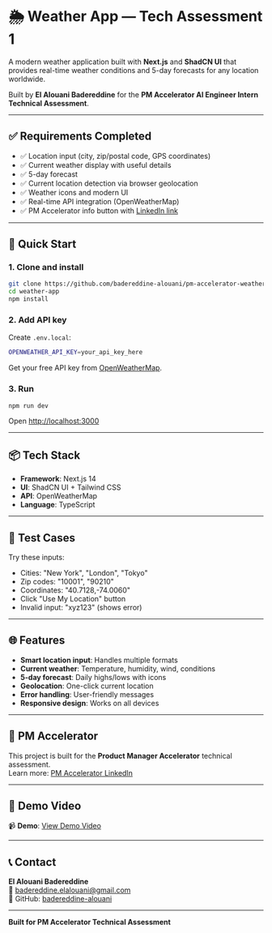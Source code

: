 # 🌦️ Weather App — Tech Assessment 1

A modern weather application built with **Next.js** and **ShadCN UI** that provides real-time weather conditions and 5-day forecasts for any location worldwide.

Built by **El Alouani Badereddine** for the **PM Accelerator AI Engineer Intern Technical Assessment**.

---

## ✅ Requirements Completed

- ✅ Location input (city, zip/postal code, GPS coordinates)
- ✅ Current weather display with useful details
- ✅ 5-day forecast
- ✅ Current location detection via browser geolocation
- ✅ Weather icons and modern UI
- ✅ Real-time API integration (OpenWeatherMap)
- ✅ PM Accelerator info button with [LinkedIn link](https://www.linkedin.com/school/pmaccelerator/)

---

## 🚀 Quick Start

### 1. Clone and install

```bash
git clone https://github.com/badereddine-alouani/pm-accelerator-weather-app
cd weather-app
npm install
```

### 2. Add API key

Create `.env.local`:

```bash
OPENWEATHER_API_KEY=your_api_key_here
```

Get your free API key from [OpenWeatherMap](https://openweathermap.org/api).

### 3. Run

```bash
npm run dev
```

Open [http://localhost:3000](http://localhost:3000)

---

## 📦 Tech Stack

- **Framework**: Next.js 14
- **UI**: ShadCN UI + Tailwind CSS
- **API**: OpenWeatherMap
- **Language**: TypeScript

---

## 🧪 Test Cases

Try these inputs:

- Cities: "New York", "London", "Tokyo"
- Zip codes: "10001", "90210"
- Coordinates: "40.7128,-74.0060"
- Click "Use My Location" button
- Invalid input: "xyz123" (shows error)

---

## 🌐 Features

- **Smart location input**: Handles multiple formats
- **Current weather**: Temperature, humidity, wind, conditions
- **5-day forecast**: Daily highs/lows with icons
- **Geolocation**: One-click current location
- **Error handling**: User-friendly messages
- **Responsive design**: Works on all devices

---

## 🧠 PM Accelerator

This project is built for the **Product Manager Accelerator** technical assessment.  
Learn more: [PM Accelerator LinkedIn](https://www.linkedin.com/school/pmaccelerator/)

---

## 🎥 Demo Video

📹 **Demo**: [View Demo Video](https://www.loom.com/share/3a13b01156de4b1c9bab552df47f7c79?sid=0dbcc13a-7a01-4fee-849e-3edce6e8357c)

---

## 📞 Contact

**El Alouani Badereddine**  
📧 badereddine.elalouani@gmail.com  
🐙 GitHub: [badereddine-alouani](https://github.com/badereddine-alouani)

---

**Built for PM Accelerator Technical Assessment**
